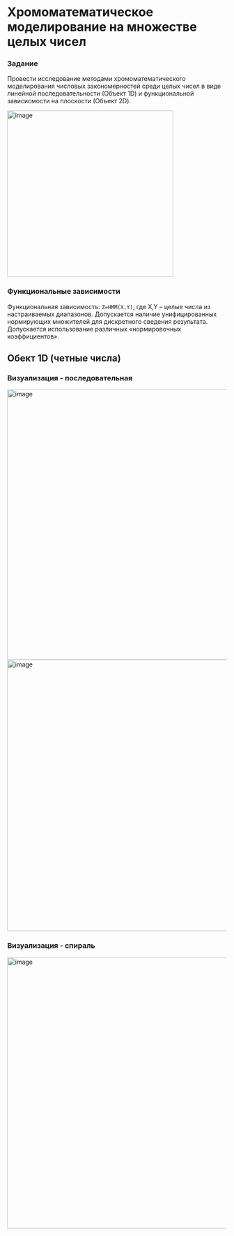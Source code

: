 # Хромоматематическое моделирование на множестве целых чисел

### Задание
Провести исследование методами хромоматематического
моделирования числовых закономерностей среди целых чисел в виде
линейной последовательности (Объект 1D) и функциональной
зависисмости на плоскости (Объект 2D).

<img width="381" alt="image" src="https://github.com/user-attachments/assets/8cb0cfd8-4dc4-4a64-8ad0-de55a670c091" />

### Функциональные зависимости

Функциональная зависимость: `Z=HMM(X,Y)`, где X,Y – целые
числа из настраиваемых диапазонов. Допускается наличие
унифицированных нормирующих множителей для дискретного сведения
результата. Допускается использование различных «нормировочных
коэффициентов».

## Обект 1D (четные числа)

### Визуализация - последовательная

<img width="620" alt="image" src="https://github.com/user-attachments/assets/164c6bcf-afff-4a82-b708-3d1626d12b39" />

<img width="622" alt="image" src="https://github.com/user-attachments/assets/ee2df615-a975-44a4-bf4f-f88818d7614d" />

### Визуализация - спираль

<img width="622" alt="image" src="https://github.com/user-attachments/assets/a0ea42c8-a288-458b-9007-a8134c0a736d" />

